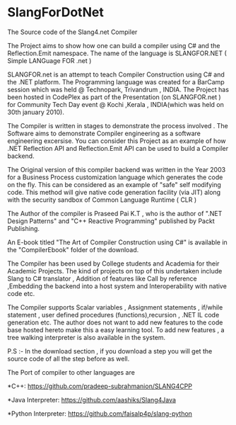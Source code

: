 # SlangForDotNet
The Source code of the Slang4.net Compiler 

The Project aims to show how one can build a compiler using C# and the Reflection.Emit namespace. The name of the language is SLANGFOR.NET ( Simple LANGuage FOR .net )

SLANGFOR.net is an attempt to teach Compiler Construction using C# and the .NET platform. The Programming language was created for a BarCamp session which was held @ Technopark, Trivandrum , INDIA. The Project has been hosted in CodePlex as part of the Presentation (on SLANGFOR.net ) for Community Tech Day event @ Kochi ,Kerala , INDIA(which was held on 30th january 2010).

The Compiler is written in stages to demonstrate the process involved . The Software aims to demonstrate
Compiler engineering as a software engineering excersise. You can consider this Project as an example of
how .NET Reflection API and Reflection.Emit API can be used to build a Compiler backend.

The Original version of this compiler backend was written in the Year 2003 for a Business Process
customization language which generates the code on the fly. This can be considered as an example of
"safe" self modifying code. This method will give native code generation facility (via JIT) along with the
security sandbox of Common Language Runtime ( CLR )

The Author of the compiler is Praseed Pai K.T , who is the author of ".NET Design Patterns" and "C++ Reactive Programming"
published by Packt Publishing.

An E-book titled "The Art of Compiler Construction using C#" is available in the "CompilerEbook" folder of the download.

The Compiler has been used by College students and Academia for their Academic Projects. The kind of
projects on top of this undertaken include Slang to C# translator , Addition of features like
Call by reference ,Embedding the backend into a host system and Interoperability with native code etc.

The Compiler supports Scalar variables , Assignment statements , if/while statement ,
user defined procedures (functions),recursion , .NET IL code generation etc. The author does not want to
add new features to the code base hosted hereto make this a easy learning tool. To add new features ,
a tree walking interpreter is also available in the system.


P.S :- In the download section , if you download a step you will get the source code of all the step before as well.

The Port of compiler to other languages are

*C++: https://github.com/pradeep-subrahmanion/SLANG4CPP

*Java Interpreter: https://github.com/aashiks/Slang4Java

*Python Interpreter: https://github.com/faisalp4p/slang-python

